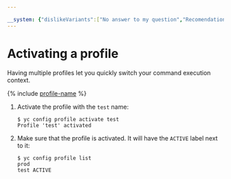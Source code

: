 ```yaml
---

__system: {"dislikeVariants":["No answer to my question","Recomendations didn't help","The content doesn't match title","Other"]}
---
```

# Activating a profile

Having multiple profiles let you quickly switch your command execution context.

{% include [profile-name](../../../_includes/cli-profile-name.md) %}

1. Activate the profile with the `test` name:

    ```
    $ yc config profile activate test
    Profile 'test' activated
    ```

1. Make sure that the profile is activated. It will have the `ACTIVE` label next to it:

    ```
    $ yc config profile list
    prod
    test ACTIVE
    ```

